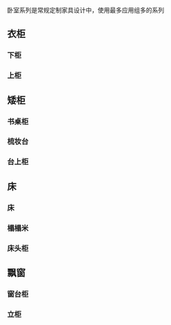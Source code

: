 卧室系列是常规定制家具设计中，使用最多应用组多的系列

## 衣柜

### 下柜

### 上柜

## 矮柜

### 书桌柜

### 梳妆台

### 台上柜 

## 床

### 床

### 榻榻米

### 床头柜

## 飘窗

### 窗台柜

### 立柜